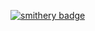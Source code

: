 [![smithery badge](https://smithery.ai/badge/@rishipradeep-think41/google-drive-mcp)](https://smithery.ai/server/@rishipradeep-think41/google-drive-mcp)
